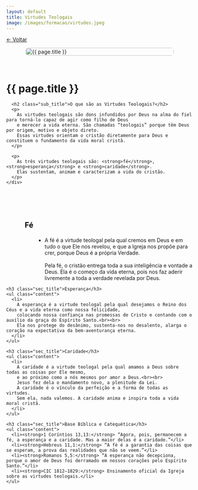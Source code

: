 ```yaml
---
layout: default
title: Virtudes Teologais
image: /images/formacao/virtudes.jpeg
---
```


<a href="/formacao" class="button is-light" style="margin-bottom: 1rem;">← Voltar</a>

<div class="container">

  <div class="content-wrapper">
    <img src="{{ page.image }}" alt="{{ page.title }}" class="content-image">
    <div class="content-text">
      <h1 class="custom-hero">{{ page.title }}</h1>

      <h2 class="sub_title">O que são as Virtudes Teologais?</h2>
      <p>
        As virtudes teologais são dons infundidos por Deus na alma do fiel para torná-lo capaz de agir como filho de Deus 
        e merecer a vida eterna. São chamadas “teologais” porque têm Deus por origem, motivo e objeto direto.
        Essas virtudes orientam o cristão diretamente para Deus e constituem o fundamento da vida moral cristã.
      </p>

      <p>
        As três virtudes teologais são: <strong>fé</strong>, <strong>esperança</strong> e <strong>caridade</strong>.
        Elas sustentam, animam e caracterizam a vida do cristão.
      </p>
    </div>
  </div>

  <div style="margin-bottom: 100px;">
    <h3 class="sec_title">Fé</h3>
    <ul class="content">
      <li>
        A fé é a virtude teologal pela qual cremos em Deus e em tudo o que Ele nos revelou, 
        e que a Igreja nos propõe para crer, porque Deus é a própria Verdade.<br><br>
        Pela fé, o cristão entrega toda a sua inteligência e vontade a Deus. 
        Ela é o começo da vida eterna, pois nos faz aderir livremente a toda a verdade revelada por Deus.
      </li>
    </ul>

    <h3 class="sec_title">Esperança</h3>
    <ul class="content">
      <li>
        A esperança é a virtude teologal pela qual desejamos o Reino dos Céus e a vida eterna como nossa felicidade,
        colocando nossa confiança nas promessas de Cristo e contando com o auxílio da graça do Espírito Santo.<br><br>
        Ela nos protege do desânimo, sustenta-nos no desalento, alarga o coração na expectativa da bem-aventurança eterna.
      </li>
    </ul>

    <h3 class="sec_title">Caridade</h3>
    <ul class="content">
      <li>
        A caridade é a virtude teologal pela qual amamos a Deus sobre todas as coisas por Ele mesmo,
        e ao próximo como a nós mesmos por amor a Deus.<br><br>
        Jesus fez dela o mandamento novo, a plenitude da Lei. 
        A caridade é o vínculo da perfeição e a forma de todas as virtudes. 
        Sem ela, nada valemos. A caridade anima e inspira toda a vida moral cristã.
      </li>
    </ul>

    <h3 class="sec_title">Base Bíblica e Catequética</h3>
    <ul class="content">
      <li><strong>1 Coríntios 13,13:</strong> “Agora, pois, permanecem a fé, a esperança e a caridade. Mas a maior delas é a caridade.”</li>
      <li><strong>Hebreus 11,1:</strong> “A fé é a garantia das coisas que se esperam, a prova das realidades que não se veem.”</li>
      <li><strong>Romanos 5,5:</strong> “A esperança não decepciona, porque o amor de Deus foi derramado em nossos corações pelo Espírito Santo.”</li>
      <li><strong>CIC 1812–1829:</strong> Ensinamento oficial da Igreja sobre as virtudes teologais.</li>
    </ul>
  </div>
</div>

<style>
  .content-wrapper {
    display: flex;
    gap: 2rem;
    align-items: flex-start;
    flex-wrap: wrap;
  }

  .content-image {
    width: 400px;
    height: 526px;
    object-fit: cover;
    border-radius: 8px;
    flex-shrink: 0;
  }

  .content-text {
    flex: 1;
    min-width: 280px;
  }

  .form_title {
    color: black;
    font-size: 40px;
    font-weight: bold;
  }

  .sub_title {
    color: black;
    font-size: 30px;
    font-weight: bold;
    margin-top: 50px;
  }

  .sec_title {
    color: black;
    font-size: 20px;
    font-weight: bold;
    margin-top: 50px;
    margin-left: 100px;
  }

  .content {
    margin-top: 15px;
    margin-left: 150px;
    list-style-type: disc;
  }

  @media (max-width: 1024px) {
    .content-wrapper {
      flex-direction: column;
      align-items: center;
    }

    .content-image {
      width: 100%;
      max-width: 400px;
      height: auto;
    }

    .sec_title {
      margin-left: 50px;
    }

    .content {
      margin-left: 80px;
    }
  }

  @media (max-width: 600px) {
    .form_title {
      font-size: 30px;
    }

    .sub_title {
      font-size: 24px;
    }

    .sec_title {
      font-size: 18px;
      margin-left: 20px;
    }

    .content {
      margin-left: 40px;
    }
  }
</style>
